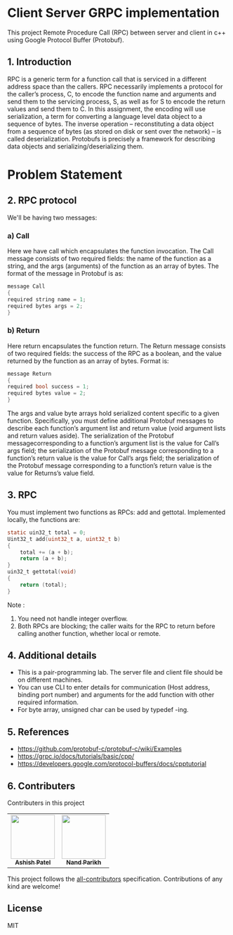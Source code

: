 # Client Server GRPC implementation
This project Remote Procedure Call (RPC) between server and client in c++ using Google Protocol Buffer (Protobuf).
## 1. Introduction
RPC is a generic term for a function call that is serviced in a different address space than the callers.
RPC necessarily implements a protocol for the caller’s process, C, to encode the function name and arguments and send them to the servicing process, S, as well as for S to encode the return values and send them to C. In this assignment, the encoding will use serialization, a term for converting a language level data object to a sequence of bytes. The inverse operation – reconstituting a data object from a sequence of bytes (as stored on disk or sent over the network) – is called deserialization. Protobufs is precisely a framework for describing data objects and serializing/deserializing them.

# Problem Statement
## 2. RPC protocol
We'll be having two messages:
### a) Call
Here we have call which encapsulates the function invocation. The Call message consists of two required fields: the name of the function as a string, and the args (arguments) of the function as an array of bytes. The format of the message in Protobuf is as:
```c
message Call
{
required string name = 1;
required bytes args = 2;
}
```
### b) Return
Here return encapsulates the function return. The Return message consists of two required fields: the success of the RPC as a boolean, and the value returned by the function as an array of bytes. 
Format is:
```c
message Return
{
required bool success = 1;
required bytes value = 2;
}
```
The args and value byte arrays hold serialized content specific to a given function. Specifically, you must define additional Protobuf messages to describe each function’s argument list and return value (void argument lists and return values aside). The serialization of the Protobuf messagecorresponding to a function’s argument list is the value for Call’s args field; the serialization of the Protobuf message corresponding to a function’s return value is the value for Call’s args field; the serialization of the Protobuf message corresponding to a function’s return value is the value for Returns’s value field.

## 3. RPC
You must implement two functions as RPCs: add and gettotal. Implemented locally, the functions are:
```c
static uin32_t total = 0;
Uint32_t add(uint32_t a, uint32_t b)
{
    total += (a + b);
    return (a + b);
}
uin32_t gettotal(void)
{
    return (total);
}
```
Note :
1. You need not handle integer overflow.
2. Both RPCs are blocking; the caller waits for the RPC to return before calling another function,
whether local or remote.


## 4. Additional details
- This is a pair-programming lab. The server file and client file should be on different machines.
- You can use CLI to enter details for communication (Host address, binding port number) and
arguments for the add function with other required information.
- For byte array, unsigned char can be used by typedef -ing.

## 5. References
- https://github.com/protobuf-c/protobuf-c/wiki/Examples
- https://grpc.io/docs/tutorials/basic/cpp/
- https://developers.google.com/protocol-buffers/docs/cpptutorial

## 6. Contributers
Contributers in this project
<!-- prettier-ignore-start -->
<!-- markdownlint-disable -->
<table>
   <tr>
      <td align="center"><a href="https://ashishpatel.dev"><img src="https://avatars3.githubusercontent.com/u/652311?v=4" width="100px;" alt=""/><br /><sub><b>Ashish Patel</b></sub></a></td>
      <td align="center"><a href="https://github.com/parikhnand"><img src="https://avatars3.githubusercontent.com/u/25660685?s=460&v=4" width="100px;" alt=""/><br /><sub><b>Nand Parikh</b></sub></a></td>
   </tr>
   
   
</table>

<!-- markdownlint-enable -->
<!-- prettier-ignore-end -->
<!-- ALL-CONTRIBUTORS-LIST:END -->

This project follows the [all-contributors](https://allcontributors.org) specification.
Contributions of any kind are welcome!



License
----

MIT